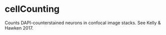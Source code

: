 # cellCounting
Counts DAPI-counterstained neurons in confocal image stacks. See Kelly &amp; Hawken 2017.

